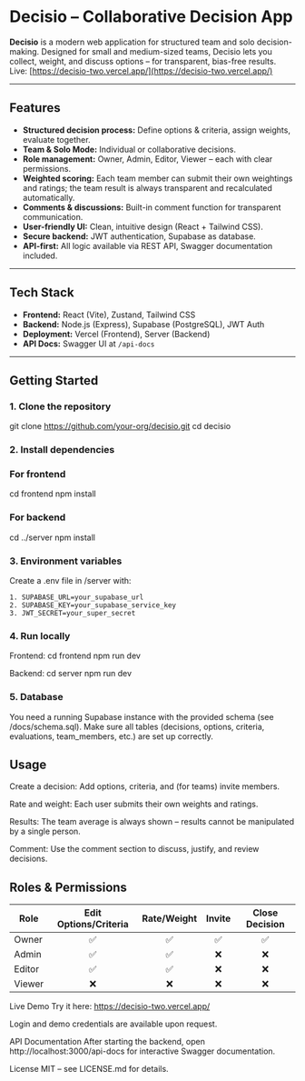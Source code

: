 # Decisio – Collaborative Decision App

**Decisio** is a modern web application for structured team and solo decision-making. Designed for small and medium-sized teams, Decisio lets you collect, weight, and discuss options – for transparent, bias-free results.  
Live: [https://decisio-two.vercel.app/](https://decisio-two.vercel.app/)

---

## Features

- **Structured decision process:** Define options & criteria, assign weights, evaluate together.
- **Team & Solo Mode:** Individual or collaborative decisions.
- **Role management:** Owner, Admin, Editor, Viewer – each with clear permissions.
- **Weighted scoring:** Each team member can submit their own weightings and ratings; the team result is always transparent and recalculated automatically.
- **Comments & discussions:** Built-in comment function for transparent communication.
- **User-friendly UI:** Clean, intuitive design (React + Tailwind CSS).
- **Secure backend:** JWT authentication, Supabase as database.
- **API-first:** All logic available via REST API, Swagger documentation included.

---

## Tech Stack

- **Frontend:** React (Vite), Zustand, Tailwind CSS
- **Backend:** Node.js (Express), Supabase (PostgreSQL), JWT Auth
- **Deployment:** Vercel (Frontend), Server (Backend)
- **API Docs:** Swagger UI at `/api-docs`

---

## Getting Started

### 1. Clone the repository


git clone https://github.com/your-org/decisio.git
cd decisio

### 2. Install dependencies

### For frontend
cd frontend
npm install

### For backend
cd ../server
npm install

### 3. Environment variables
Create a .env file in /server with:

    1. SUPABASE_URL=your_supabase_url
    2. SUPABASE_KEY=your_supabase_service_key
    3. JWT_SECRET=your_super_secret

### 4. Run locally
Frontend:
cd frontend
npm run dev

Backend:
cd server
npm run dev

### 5. Database
You need a running Supabase instance with the provided schema (see /docs/schema.sql).
Make sure all tables (decisions, options, criteria, evaluations, team_members, etc.) are set up correctly.

## Usage


Create a decision: Add options, criteria, and (for teams) invite members.

Rate and weight: Each user submits their own weights and ratings.

Results: The team average is always shown – results cannot be manipulated by a single person.

Comment: Use the comment section to discuss, justify, and review decisions.



## Roles & Permissions

| Role   | Edit Options/Criteria | Rate/Weight | Invite | Close Decision |
|--------|:---------------------:|:-----------:|:------:|:--------------:|
| Owner  |          ✅           |     ✅      |   ✅   |      ✅        |
| Admin  |          ✅           |     ✅      |   ❌   |      ❌        |
| Editor |          ✅           |     ✅      |   ❌   |      ❌        |
| Viewer |          ❌           |     ❌      |   ❌   |      ❌        |


Live Demo
Try it here: https://decisio-two.vercel.app/

Login and demo credentials are available upon request.

API Documentation
After starting the backend, open http://localhost:3000/api-docs for interactive Swagger documentation.

License
MIT – see LICENSE.md for details.

